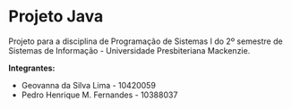 # Projeto Java
Projeto para a disciplina de Programação de Sistemas I do 2º semestre de Sistemas de Informação - Universidade Presbiteriana Mackenzie.

**Integrantes:**
- Geovanna da Silva Lima - 10420059
- Pedro Henrique M. Fernandes - 10388037

